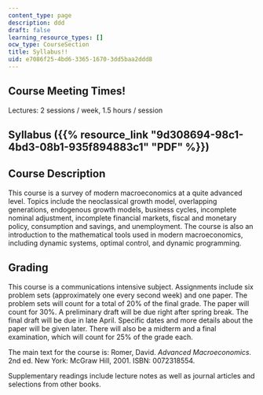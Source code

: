 ```yaml
---
content_type: page
description: ddd
draft: false
learning_resource_types: []
ocw_type: CourseSection
title: Syllabus!!
uid: e7086f25-4bd6-3365-1670-3dd5baa2ddd8
---
```

## Course Meeting Times!

Lectures: 2 sessions / week, 1.5 hours / session

## Syllabus ({{% resource_link "9d308694-98c1-4bd3-08b1-935f894883c1" "PDF" %}})

## Course Description

This course is a survey of modern macroeconomics at a quite advanced level. Topics include the neoclassical growth model, overlapping generations, endogenous growth models, business cycles, incomplete nominal adjustment, incomplete financial markets, fiscal and monetary policy, consumption and savings, and unemployment. The course is also an introduction to the mathematical tools used in modern macroeconomics, including dynamic systems, optimal control, and dynamic programming.

## Grading

This course is a communications intensive subject. Assignments include six problem sets (approximately one every second week) and one paper. The problem sets will count for a total of 20% of the final grade. The paper will count for 30%. A preliminary draft will be due right after spring break. The final draft will be due in late April. Specific dates and more details about the paper will be given later. There will also be a midterm and a final  examination, which will count for 25% of the grade each.

The main text for the course is: Romer, David. *Advanced Macroeconomics.* 2nd ed. New York: McGraw Hill, 2001. ISBN: 0072318554.

Supplementary readings include lecture notes as well as journal articles and selections from other books.